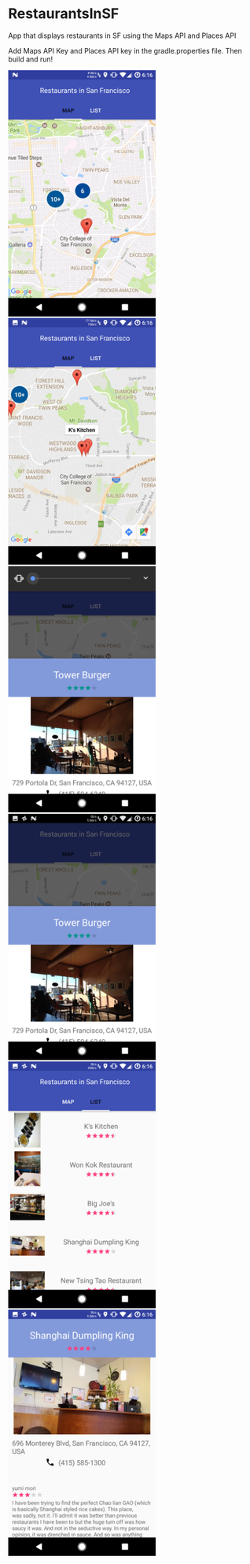 # RestaurantsInSF
App that displays restaurants in SF using the Maps API and Places API

Add Maps API Key and Places API key in the gradle.properties file.
Then build and run!


 <img src="/screenshots/Screenshot_20170128-181605.png" alt="image" width="300">
 <img src="/screenshots/Screenshot_20170128-181613.png" alt="image" width="300">
 <img src="/screenshots/Screenshot_20170128-181630.png" alt="image" width="300">
 <img src="/screenshots/Screenshot_20170128-181634.png" alt="image" width="300">
 <img src="/screenshots/Screenshot_20170128-181643.png" alt="image" width="300">
 <img src="/screenshots/Screenshot_20170128-181653.png" alt="image" width="300">
